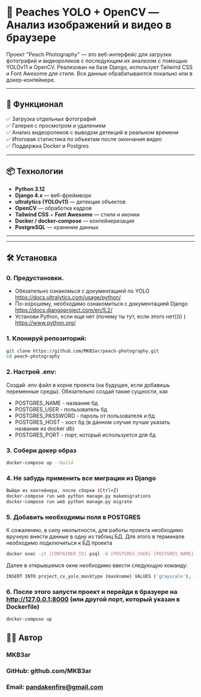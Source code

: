 # 🍑 Peaches YOLO + OpenCV — Анализ изображений и видео в браузере

Проект "Peach Photography" — это веб-интерфейс для загрузки фотографий и видеороликов с последующим их анализом с помощью YOLOv11 и OpenCV. Реализован на базе Django, использует Tailwind CSS и Font Awesome для стиля. Все данные обрабатываются локально или в докер-контейнере.

---

## 🌟 Функционал

✅ Загрузка отдельных фотографий  
✅ Галерея с просмотром и удалением  
✅ Анализ видеороликов с выводом детекций в реальном времени  
✅ Итоговая статистика по объектам после окончания видео  
✅ Поддержка Docker и Postgres  

---

## 📦 Технологии

- **Python 3.12**
- **Django 4.x** — веб-фреймворк
- **ultralytics (YOLOv11)** — детекция объектов
- **OpenCV** — обработка кадров
- **Tailwind CSS** + **Font Awesome** — стили и иконки
- **Docker / docker-compose** — контейнеризация
- **PostgreSQL** — хранение данных

---


---

## 🛠️ Установка

### 0. Предустановки.
- Обязательно ознакомься с документацией по YOLO https://docs.ultralytics.com/usage/python/
- По-хорошему, необходимо ознакомиться с документацией Django https://docs.djangoproject.com/en/5.2/
- Установи Python, если еще нет (почему ты тут, если этого нет)))) ) https://www.python.org/

### 1. Клонируй репозиторий:
```bash
git clone https://github.com/MKB3ar/peach-photography.git
cd peach-photography
```

### 2. Настрой .env:
Создай .env файл в корне проекта (на будущее, если добавишь переменные среды).
Обязательно создай такие сущности, как
- POSTGRES_NAME - название бд
- POSTGRES_USER - пользователь бд
- POSTGRES_PASSWORD - пароль от пользователя и бд
- POSTGRES_HOST - хост бд (в данном случае лучше указать название из docker *db*)
- POSTGRES_PORT - порт, который используется для бд

### 3. Собери докер образ
```bash
docker-compose up --build
```

### 4. Не забудь применить все миграции из Django
```bash
Выйди из контейнера, после сборки (Ctrl+Z)
docker-compose run web python manage.py makemigrations
docker-compose run web python manage.py migrate
```

### 5. Добавить необходимы поля в POSTGRES
К сожалению, в силу неопытности, для работы проекта необходимо вручную внести данные в одну из таблиц БД.
Для этого в терминале необходимо подключиться к БД проекта
```bash
docker exec -it [CONTAINER_ID] psql -U [POSTGRES_USER] [POSTGRES_NAME].
```
Далее в открывшемся окне необходимо ввести следующую команду:
```bash
INSERT INTO project_cv_yolo_masktype (maskname) VALUES ('grayscale'), ('edges'), ('hsv'), ('lab'), ('luv'), ('rgb'), ('binary'), ('gauss');
```

### 6. После этого запусти проект и перейди в бразуере на http://127.0.0.1:8000 (или другой порт, который указан в Dockerfile)
```bash
docker-compose up
```

## 👨‍💻 Автор
### MKB3ar
### GitHub: github.com/MKB3ar
### Email: pandakenfire@gmail.com
